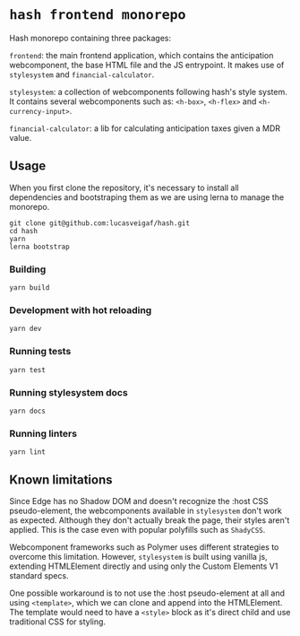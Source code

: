 # `hash frontend monorepo`

Hash monorepo containing three packages:

`frontend`: the main frontend application, which contains the anticipation webcomponent, the base HTML file and the JS entrypoint. It makes use of `stylesystem` and `financial-calculator`.

`stylesystem`: a collection of webcomponents following hash's style system. It contains several webcomponents such as: `<h-box>`, `<h-flex>` and `<h-currency-input>`.

`financial-calculator`: a lib for calculating anticipation taxes given a MDR value.

## Usage

When you first clone the repository, it's necessary to install all dependencies and bootstraping them as we are using lerna to manage the monorepo.

```
git clone git@github.com:lucasveigaf/hash.git
cd hash
yarn
lerna bootstrap
```

### Building

```
yarn build
```

### Development with hot reloading

```
yarn dev
```

### Running tests

```
yarn test
```

### Running stylesystem docs

```
yarn docs
```

### Running linters

```
yarn lint
```

## Known limitations

Since Edge has no Shadow DOM and doesn't recognize the :host CSS pseudo-element, the webcomponents available in `stylesystem` don't work as expected. Although they don't actually break the page, their styles aren't applied. This is the case even with popular polyfills such as `ShadyCSS`.

Webcomponent frameworks such as Polymer uses different strategies to overcome this limitation. However, `stylesystem` is built using vanilla js, extending HTMLElement directly and using only the Custom Elements V1 standard specs.

One possible workaround is to not use the :host pseudo-element at all and using `<template>`, which we can clone and append into the HTMLElement. The template would need to have a `<style>` block as it's direct child and use traditional CSS for styling.
